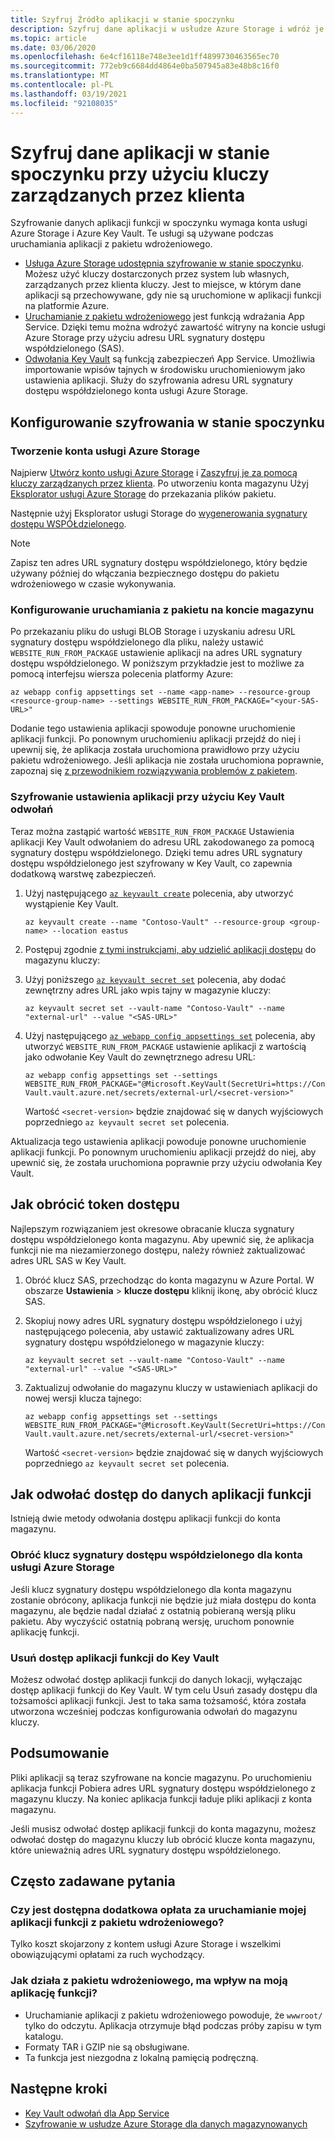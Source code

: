 ```yaml
---
title: Szyfruj Źródło aplikacji w stanie spoczynku
description: Szyfruj dane aplikacji w usłudze Azure Storage i wdróż je jako plik pakietu.
ms.topic: article
ms.date: 03/06/2020
ms.openlocfilehash: 6e4cf16118e748e3ee1d1ff4899730463565ec70
ms.sourcegitcommit: 772eb9c6684dd4864e0ba507945a83e48b8c16f0
ms.translationtype: MT
ms.contentlocale: pl-PL
ms.lasthandoff: 03/19/2021
ms.locfileid: "92108035"
---
```

# <a name="encrypt-your-application-data-at-rest-using-customer-managed-keys"></a>Szyfruj dane aplikacji w stanie spoczynku przy użyciu kluczy zarządzanych przez klienta

Szyfrowanie danych aplikacji funkcji w spoczynku wymaga konta usługi Azure Storage i Azure Key Vault. Te usługi są używane podczas uruchamiania aplikacji z pakietu wdrożeniowego.

  - [Usługa Azure Storage udostępnia szyfrowanie w stanie spoczynku](../storage/common/storage-service-encryption.md). Możesz użyć kluczy dostarczonych przez system lub własnych, zarządzanych przez klienta kluczy. Jest to miejsce, w którym dane aplikacji są przechowywane, gdy nie są uruchomione w aplikacji funkcji na platformie Azure.
  - [Uruchamianie z pakietu wdrożeniowego](run-functions-from-deployment-package.md) jest funkcją wdrażania App Service. Dzięki temu można wdrożyć zawartość witryny na koncie usługi Azure Storage przy użyciu adresu URL sygnatury dostępu współdzielonego (SAS).
  - [Odwołania Key Vault](../app-service/app-service-key-vault-references.md) są funkcją zabezpieczeń App Service. Umożliwia importowanie wpisów tajnych w środowisku uruchomieniowym jako ustawienia aplikacji. Służy do szyfrowania adresu URL sygnatury dostępu współdzielonego konta usługi Azure Storage.

## <a name="set-up-encryption-at-rest"></a>Konfigurowanie szyfrowania w stanie spoczynku

### <a name="create-an-azure-storage-account"></a>Tworzenie konta usługi Azure Storage

Najpierw [Utwórz konto usługi Azure Storage](../storage/common/storage-account-create.md) i [Zaszyfruj je za pomocą kluczy zarządzanych przez klienta](../storage/common/customer-managed-keys-overview.md). Po utworzeniu konta magazynu Użyj [Eksplorator usługi Azure Storage](../vs-azure-tools-storage-manage-with-storage-explorer.md) do przekazania plików pakietu.

Następnie użyj Eksplorator usługi Storage do [wygenerowania sygnatury dostępu WSPÓŁdzielonego](../vs-azure-tools-storage-manage-with-storage-explorer.md?tabs=windows#generate-a-sas-in-storage-explorer). 

> [!NOTE]
> Zapisz ten adres URL sygnatury dostępu współdzielonego, który będzie używany później do włączania bezpiecznego dostępu do pakietu wdrożeniowego w czasie wykonywania.

### <a name="configure-running-from-a-package-from-your-storage-account"></a>Konfigurowanie uruchamiania z pakietu na koncie magazynu
  
Po przekazaniu pliku do usługi BLOB Storage i uzyskaniu adresu URL sygnatury dostępu współdzielonego dla pliku, należy ustawić `WEBSITE_RUN_FROM_PACKAGE` ustawienie aplikacji na adres URL sygnatury dostępu współdzielonego. W poniższym przykładzie jest to możliwe za pomocą interfejsu wiersza polecenia platformy Azure:

```
az webapp config appsettings set --name <app-name> --resource-group <resource-group-name> --settings WEBSITE_RUN_FROM_PACKAGE="<your-SAS-URL>"
```

Dodanie tego ustawienia aplikacji spowoduje ponowne uruchomienie aplikacji funkcji. Po ponownym uruchomieniu aplikacji przejdź do niej i upewnij się, że aplikacja została uruchomiona prawidłowo przy użyciu pakietu wdrożeniowego. Jeśli aplikacja nie została uruchomiona poprawnie, zapoznaj się [z przewodnikiem rozwiązywania problemów z pakietem](run-functions-from-deployment-package.md#troubleshooting).

### <a name="encrypt-the-application-setting-using-key-vault-references"></a>Szyfrowanie ustawienia aplikacji przy użyciu Key Vault odwołań

Teraz można zastąpić wartość `WEBSITE_RUN_FROM_PACKAGE` Ustawienia aplikacji Key Vault odwołaniem do adresu URL zakodowanego za pomocą sygnatury dostępu współdzielonego. Dzięki temu adres URL sygnatury dostępu współdzielonego jest szyfrowany w Key Vault, co zapewnia dodatkową warstwę zabezpieczeń.

1. Użyj następującego [`az keyvault create`](/cli/azure/keyvault#az-keyvault-create) polecenia, aby utworzyć wystąpienie Key Vault.       

    ```azurecli    
    az keyvault create --name "Contoso-Vault" --resource-group <group-name> --location eastus    
    ```    

1. Postępuj zgodnie [z tymi instrukcjami, aby udzielić aplikacji dostępu](../app-service/app-service-key-vault-references.md#granting-your-app-access-to-key-vault) do magazynu kluczy:

1. Użyj poniższego [`az keyvault secret set`](/cli/azure/keyvault/secret#az-keyvault-secret-set) polecenia, aby dodać zewnętrzny adres URL jako wpis tajny w magazynie kluczy:   

    ```azurecli    
    az keyvault secret set --vault-name "Contoso-Vault" --name "external-url" --value "<SAS-URL>"    
    ```    

1.  Użyj następującego [`az webapp config appsettings set`](/cli/azure/webapp/config/appsettings#az-webapp-config-appsettings-set) polecenia, aby utworzyć `WEBSITE_RUN_FROM_PACKAGE` ustawienie aplikacji z wartością jako odwołanie Key Vault do zewnętrznego adresu URL:

    ```azurecli    
    az webapp config appsettings set --settings WEBSITE_RUN_FROM_PACKAGE="@Microsoft.KeyVault(SecretUri=https://Contoso-Vault.vault.azure.net/secrets/external-url/<secret-version>"    
    ```

    Wartość `<secret-version>` będzie znajdować się w danych wyjściowych poprzedniego `az keyvault secret set` polecenia.

Aktualizacja tego ustawienia aplikacji powoduje ponowne uruchomienie aplikacji funkcji. Po ponownym uruchomieniu aplikacji przejdź do niej, aby upewnić się, że została uruchomiona poprawnie przy użyciu odwołania Key Vault.

## <a name="how-to-rotate-the-access-token"></a>Jak obrócić token dostępu

Najlepszym rozwiązaniem jest okresowe obracanie klucza sygnatury dostępu współdzielonego konta magazynu. Aby upewnić się, że aplikacja funkcji nie ma niezamierzonego dostępu, należy również zaktualizować adres URL SAS w Key Vault.

1. Obróć klucz SAS, przechodząc do konta magazynu w Azure Portal. W obszarze **Ustawienia**  >  **klucze dostępu** kliknij ikonę, aby obrócić klucz SAS.

1. Skopiuj nowy adres URL sygnatury dostępu współdzielonego i użyj następującego polecenia, aby ustawić zaktualizowany adres URL sygnatury dostępu współdzielonego w magazynie kluczy:

    ```azurecli    
    az keyvault secret set --vault-name "Contoso-Vault" --name "external-url" --value "<SAS-URL>"    
    ``` 

1. Zaktualizuj odwołanie do magazynu kluczy w ustawieniach aplikacji do nowej wersji klucza tajnego:

    ```azurecli    
    az webapp config appsettings set --settings WEBSITE_RUN_FROM_PACKAGE="@Microsoft.KeyVault(SecretUri=https://Contoso-Vault.vault.azure.net/secrets/external-url/<secret-version>"    
    ```

    Wartość `<secret-version>` będzie znajdować się w danych wyjściowych poprzedniego `az keyvault secret set` polecenia.

## <a name="how-to-revoke-the-function-apps-data-access"></a>Jak odwołać dostęp do danych aplikacji funkcji

Istnieją dwie metody odwołania dostępu aplikacji funkcji do konta magazynu. 

### <a name="rotate-the-sas-key-for-the-azure-storage-account"></a>Obróć klucz sygnatury dostępu współdzielonego dla konta usługi Azure Storage

Jeśli klucz sygnatury dostępu współdzielonego dla konta magazynu zostanie obrócony, aplikacja funkcji nie będzie już miała dostępu do konta magazynu, ale będzie nadal działać z ostatnią pobieraną wersją pliku pakietu. Aby wyczyścić ostatnią pobraną wersję, uruchom ponownie aplikację funkcji.

### <a name="remove-the-function-apps-access-to-key-vault"></a>Usuń dostęp aplikacji funkcji do Key Vault

Możesz odwołać dostęp aplikacji funkcji do danych lokacji, wyłączając dostęp aplikacji funkcji do Key Vault. W tym celu Usuń zasady dostępu dla tożsamości aplikacji funkcji. Jest to taka sama tożsamość, która została utworzona wcześniej podczas konfigurowania odwołań do magazynu kluczy.

## <a name="summary"></a>Podsumowanie

Pliki aplikacji są teraz szyfrowane na koncie magazynu. Po uruchomieniu aplikacja funkcji Pobiera adres URL sygnatury dostępu współdzielonego z magazynu kluczy. Na koniec aplikacja funkcji ładuje pliki aplikacji z konta magazynu. 

Jeśli musisz odwołać dostęp aplikacji funkcji do konta magazynu, możesz odwołać dostęp do magazynu kluczy lub obrócić klucze konta magazynu, które unieważnią adres URL sygnatury dostępu współdzielonego.

## <a name="frequently-asked-questions"></a>Często zadawane pytania

### <a name="is-there-any-additional-charge-for-running-my-function-app-from-the-deployment-package"></a>Czy jest dostępna dodatkowa opłata za uruchamianie mojej aplikacji funkcji z pakietu wdrożeniowego?

Tylko koszt skojarzony z kontem usługi Azure Storage i wszelkimi obowiązującymi opłatami za ruch wychodzący.

### <a name="how-does-running-from-the-deployment-package-affect-my-function-app"></a>Jak działa z pakietu wdrożeniowego, ma wpływ na moją aplikację funkcji?

- Uruchamianie aplikacji z pakietu wdrożeniowego powoduje, że `wwwroot/` tylko do odczytu. Aplikacja otrzymuje błąd podczas próby zapisu w tym katalogu.
- Formaty TAR i GZIP nie są obsługiwane.
- Ta funkcja jest niezgodna z lokalną pamięcią podręczną.

## <a name="next-steps"></a>Następne kroki

- [Key Vault odwołań dla App Service](../app-service/app-service-key-vault-references.md)
- [Szyfrowanie w usłudze Azure Storage dla danych magazynowanych](../storage/common/storage-service-encryption.md)